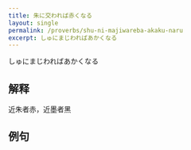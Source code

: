 ```yaml
---
title: 朱に交われば赤くなる
layout: single
permalink: /proverbs/shu-ni-majiwareba-akaku-naru
excerpt: しゅにまじわればあかくなる
---
```


しゅにまじわればあかくなる

## 解释

近朱者赤，近墨者黑

## 例句

